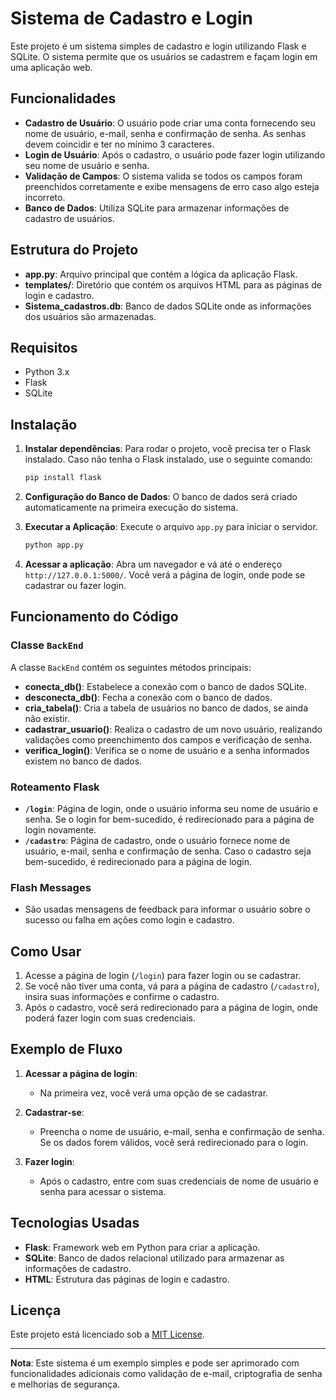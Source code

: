 # Sistema de Cadastro e Login

Este projeto é um sistema simples de cadastro e login utilizando Flask e SQLite. O sistema permite que os usuários se cadastrem e façam login em uma aplicação web.

## Funcionalidades

- **Cadastro de Usuário**: O usuário pode criar uma conta fornecendo seu nome de usuário, e-mail, senha e confirmação de senha. As senhas devem coincidir e ter no mínimo 3 caracteres.
- **Login de Usuário**: Após o cadastro, o usuário pode fazer login utilizando seu nome de usuário e senha.
- **Validação de Campos**: O sistema valida se todos os campos foram preenchidos corretamente e exibe mensagens de erro caso algo esteja incorreto.
- **Banco de Dados**: Utiliza SQLite para armazenar informações de cadastro de usuários.

## Estrutura do Projeto

- **app.py**: Arquivo principal que contém a lógica da aplicação Flask.
- **templates/**: Diretório que contém os arquivos HTML para as páginas de login e cadastro.
- **Sistema_cadastros.db**: Banco de dados SQLite onde as informações dos usuários são armazenadas.

## Requisitos

- Python 3.x
- Flask
- SQLite

## Instalação

1. **Instalar dependências**: Para rodar o projeto, você precisa ter o Flask instalado. Caso não tenha o Flask instalado, use o seguinte comando:

   ```bash
   pip install flask
   ```

2. **Configuração do Banco de Dados**: O banco de dados será criado automaticamente na primeira execução do sistema.

3. **Executar a Aplicação**: Execute o arquivo `app.py` para iniciar o servidor.

   ```bash
   python app.py
   ```

4. **Acessar a aplicação**: Abra um navegador e vá até o endereço `http://127.0.0.1:5000/`. Você verá a página de login, onde pode se cadastrar ou fazer login.

## Funcionamento do Código

### Classe `BackEnd`

A classe `BackEnd` contém os seguintes métodos principais:

- **conecta_db()**: Estabelece a conexão com o banco de dados SQLite.
- **desconecta_db()**: Fecha a conexão com o banco de dados.
- **cria_tabela()**: Cria a tabela de usuários no banco de dados, se ainda não existir.
- **cadastrar_usuario()**: Realiza o cadastro de um novo usuário, realizando validações como preenchimento dos campos e verificação de senha.
- **verifica_login()**: Verifica se o nome de usuário e a senha informados existem no banco de dados.

### Roteamento Flask

- **`/login`**: Página de login, onde o usuário informa seu nome de usuário e senha. Se o login for bem-sucedido, é redirecionado para a página de login novamente.
- **`/cadastro`**: Página de cadastro, onde o usuário fornece nome de usuário, e-mail, senha e confirmação de senha. Caso o cadastro seja bem-sucedido, é redirecionado para a página de login.

### Flash Messages

- São usadas mensagens de feedback para informar o usuário sobre o sucesso ou falha em ações como login e cadastro.

## Como Usar

1. Acesse a página de login (`/login`) para fazer login ou se cadastrar.
2. Se você não tiver uma conta, vá para a página de cadastro (`/cadastro`), insira suas informações e confirme o cadastro.
3. Após o cadastro, você será redirecionado para a página de login, onde poderá fazer login com suas credenciais.

## Exemplo de Fluxo

1. **Acessar a página de login**:
    - Na primeira vez, você verá uma opção de se cadastrar.
   
2. **Cadastrar-se**:
    - Preencha o nome de usuário, e-mail, senha e confirmação de senha. Se os dados forem válidos, você será redirecionado para o login.
   
3. **Fazer login**:
    - Após o cadastro, entre com suas credenciais de nome de usuário e senha para acessar o sistema.

## Tecnologias Usadas

- **Flask**: Framework web em Python para criar a aplicação.
- **SQLite**: Banco de dados relacional utilizado para armazenar as informações de cadastro.
- **HTML**: Estrutura das páginas de login e cadastro.

## Licença

Este projeto está licenciado sob a [MIT License](LICENSE).


---

**Nota**: Este sistema é um exemplo simples e pode ser aprimorado com funcionalidades adicionais como validação de e-mail, criptografia de senha e melhorias de segurança.
